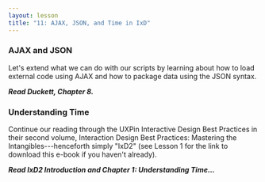 ```yaml
---
layout: lesson
title: "11: AJAX, JSON, and Time in IxD"
---
```

### AJAX and JSON

Let's extend what we can do with our scripts by learning about how to load external code using AJAX and how to package data using the JSON syntax.

***Read Duckett, Chapter 8.***

### Understanding Time

Continue our reading through the UXPin Interactive Design Best Practices in their second volume, Interaction Design Best Practices: Mastering the Intangibles---henceforth simply "IxD2" (see Lesson 1 for the link to download this e-book if you haven't already).

***Read IxD2 Introduction and Chapter 1: Understanding Time...***
